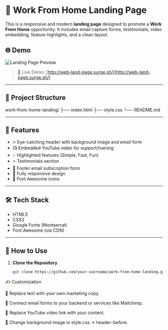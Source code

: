 # 💼 Work From Home Landing Page

This is a responsive and modern **landing page** designed to promote a **Work From Home** opportunity. It includes email capture forms, testimonials, video embedding, feature highlights, and a clean layout.

## 🌐 Demo

![Landing Page Preview](/img1.png)

> 🔗 Live Demo: [http://web-land-page.surge.sh/](http://web-land-page.surge.sh/)

---

## 📁 Project Structure

work-from-home-landing/
├── index.html
├── style.css
└── README.md


---

## 🚀 Features

- 🔥 Eye-catching header with background image and email form
- 📺 Embedded YouTube video for support/training
- 💡 Highlighted features (Simple, Fast, Fun)
- ⭐ Testimonials section
- 📧 Footer email subscription form
- 📱 Fully responsive design
- 🎨 Font Awesome icons

---

## 🛠️ Tech Stack

- HTML5
- CSS3
- Google Fonts (Montserrat)
- Font Awesome (via CDN)

---

## 🔧 How to Use

1. **Clone the Repository**
   ```bash
   git clone https://github.com/your-username/work-from-home-landing.git
   ```

✍️ Customization

💬 Replace text with your own marketing copy.

📧 Connect email forms to your backend or services like Mailchimp.

🎥 Replace YouTube video link with your content.

🎨 Change background image in style.css → header::before.